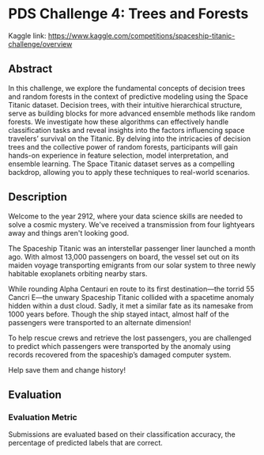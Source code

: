 # PDS Challenge 4: Trees and Forests
Kaggle link: https://www.kaggle.com/competitions/spaceship-titanic-challenge/overview
## Abstract
 In this challenge, we explore the fundamental concepts of decision trees and random forests
 in the context of predictive modeling using the Space Titanic dataset. Decision trees, with their
 intuitive hierarchical structure, serve as building blocks for more advanced ensemble methods like
 random forests. We investigate how these algorithms can effectively handle classification tasks
 and reveal insights into the factors influencing space travelers’ survival on the Titanic. By delving
 into the intricacies of decision trees and the collective power of random forests, participants will
 gain hands-on experience in feature selection, model interpretation, and ensemble learning. The
 Space Titanic dataset serves as a compelling backdrop, allowing you to apply these techniques to
 real-world scenarios.

## Description
Welcome to the year 2912, where your data science skills are needed to solve a cosmic mystery. We've received a transmission from four lightyears away and things aren't looking good.

The Spaceship Titanic was an interstellar passenger liner launched a month ago. With almost 13,000 passengers on board, the vessel set out on its maiden voyage transporting emigrants from our solar system to three newly habitable exoplanets orbiting nearby stars.

While rounding Alpha Centauri en route to its first destination—the torrid 55 Cancri E—the unwary Spaceship Titanic collided with a spacetime anomaly hidden within a dust cloud. Sadly, it met a similar fate as its namesake from 1000 years before. Though the ship stayed intact, almost half of the passengers were transported to an alternate dimension!



To help rescue crews and retrieve the lost passengers, you are challenged to predict which passengers were transported by the anomaly using records recovered from the spaceship’s damaged computer system.

Help save them and change history!

## Evaluation
### Evaluation Metric
Submissions are evaluated based on their classification accuracy, the percentage of predicted labels that are correct.
